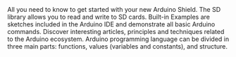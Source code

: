 <EssentialsColumn title="First Steps">
  <EssentialElement title="Quickstart Guide" type="getting-started" link="/tutorials/mkr-sd-proto-shield/mkr-sd-proto-shield-data-logger">
    All you need to know to get started with your new Arduino Shield.
  </EssentialElement>

</EssentialsColumn>

<EssentialsColumn title="Suggested Libraries">
  <EssentialElement title="SD library" type="library" link="https://www.arduino.cc/en/Reference/SD">
    The SD library allows you to read and write to SD cards.
  </EssentialElement>
</EssentialsColumn>

<EssentialsColumn title="Arduino Basics">
  <EssentialElement title="Built-in Examples" type="tutorial" link="/built-in-examples/">
    Built-in Examples are sketches included in the Arduino IDE and demonstrate all basic Arduino commands.
  </EssentialElement>
  <EssentialElement title="Learn" type="resource" link="/learn/">
    Discover interesting articles, principles and techniques related to the Arduino ecosystem.
  </EssentialElement>
  <EssentialElement title="Language References" type="resource" link="https://www.arduino.cc/reference/en/">
  Arduino programming language can be divided in three main parts: functions, values (variables and constants), and structure.
  </EssentialElement>
</EssentialsColumn>